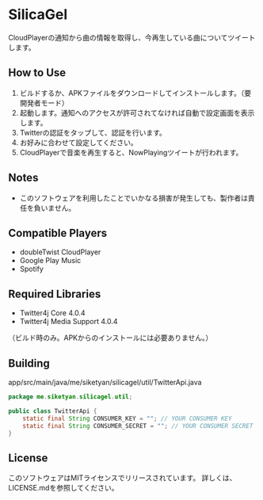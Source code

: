 # SilicaGel
CloudPlayerの通知から曲の情報を取得し、今再生している曲についてツイートします。

## How to Use
1. ビルドするか、APKファイルをダウンロードしてインストールします。（要開発者モード）
2. 起動します。通知へのアクセスが許可されてなければ自動で設定画面を表示します。
3. Twitterの認証をタップして、認証を行います。
4. お好みに合わせて設定してください。
5. CloudPlayerで音楽を再生すると、NowPlayingツイートが行われます。

## Notes
- このソフトウェアを利用したことでいかなる損害が発生しても、製作者は責任を負いません。

## Compatible Players
- doubleTwist CloudPlayer
- Google Play Music
- Spotify

## Required Libraries
- Twitter4j Core 4.0.4
- Twitter4j Media Support 4.0.4

（ビルド時のみ。APKからのインストールには必要ありません。）

## Building
app/src/main/java/me/siketyan/silicagel/util/TwitterApi.java
```java
package me.siketyan.silicagel.util;

public class TwitterApi {
    static final String CONSUMER_KEY = ""; // YOUR CONSUMER KEY
    static final String CONSUMER_SECRET = ""; // YOUR CONSUMER SECRET
}
```

## License
このソフトウェアはMITライセンスでリリースされています。
詳しくは、LICENSE.mdを参照してください。
